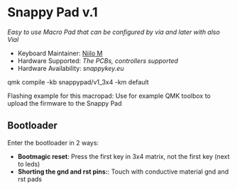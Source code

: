 # Snappy Pad v.1


*Easy to use Macro Pad that can be configured by via and later with also Vial*

* Keyboard Maintainer: [Niilo M](https://github.com/snappykey)
* Hardware Supported: *The PCBs, controllers supported*
* Hardware Availability: *snappykey.eu*

qmk compile -kb snappypad/v1_3x4 -km default

Flashing example for this macropad:
Use for example QMK toolbox to upload the firmware to the Snappy Pad

## Bootloader

Enter the bootloader in 2 ways:

* **Bootmagic reset**: Press the first key in 3x4 matrix, not the first key (next to leds)
* **Shorting the gnd and rst pins:**: Touch with conductive material gnd and rst pads
